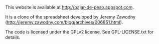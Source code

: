 This website is available at http://bajar-de-peso.appspot.com.

It is a clone of the spreadsheet developed by Jeremy Zawodny (http://jeremy.zawodny.com/blog/archives/006851.html).

The code is licensed under the GPLv2 license. See GPL-LICENSE.txt for details.
